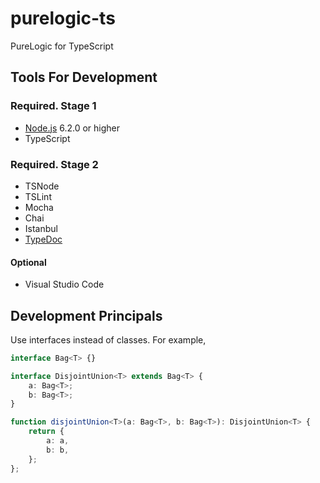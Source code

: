 # purelogic-ts

PureLogic for TypeScript

## Tools For Development

### Required. Stage 1

- [Node.js](https://nodejs.org/en/) 6.2.0 or higher
- TypeScript

### Required. Stage 2

- TSNode
- TSLint
- Mocha
- Chai
- Istanbul
- [TypeDoc](http://typedoc.io/)

#### Optional

- Visual Studio Code

## Development Principals

Use interfaces instead of classes. For example,
```ts
interface Bag<T> {}

interface DisjointUnion<T> extends Bag<T> {
    a: Bag<T>;
    b: Bag<T>;
}

function disjointUnion<T>(a: Bag<T>, b: Bag<T>): DisjointUnion<T> {
    return {
        a: a,
        b: b,
    };
};
```
